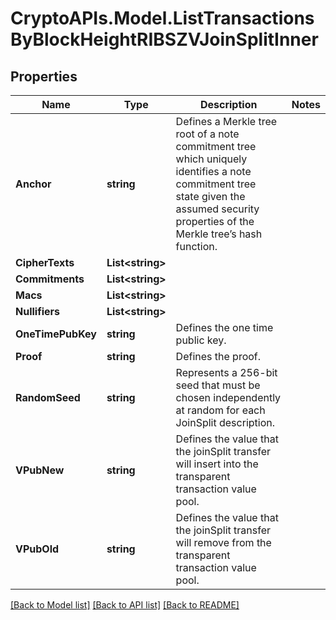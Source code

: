 # CryptoAPIs.Model.ListTransactionsByBlockHeightRIBSZVJoinSplitInner

## Properties

Name | Type | Description | Notes
------------ | ------------- | ------------- | -------------
**Anchor** | **string** | Defines a Merkle tree root of a note commitment tree which uniquely identifies a note commitment tree state given the assumed security properties of the Merkle tree’s  hash function. | 
**CipherTexts** | **List&lt;string&gt;** |  | 
**Commitments** | **List&lt;string&gt;** |  | 
**Macs** | **List&lt;string&gt;** |  | 
**Nullifiers** | **List&lt;string&gt;** |  | 
**OneTimePubKey** | **string** | Defines the one time public key. | 
**Proof** | **string** | Defines the proof. | 
**RandomSeed** | **string** | Represents a 256-bit seed that must be chosen independently at random for each JoinSplit description. | 
**VPubNew** | **string** | Defines the value that the joinSplit transfer will insert into the transparent transaction value pool. | 
**VPubOld** | **string** | Defines the value that the joinSplit transfer will remove from the transparent transaction value pool. | 

[[Back to Model list]](../README.md#documentation-for-models) [[Back to API list]](../README.md#documentation-for-api-endpoints) [[Back to README]](../README.md)

